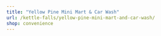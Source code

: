 ```yaml
---
title: "Yellow Pine Mini Mart & Car Wash"
url: /kettle-falls/yellow-pine-mini-mart-and-car-wash/
shop: convenience
---
```

